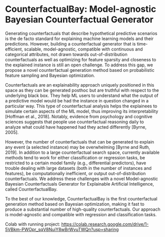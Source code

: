 # CounterfactualBay: Model-agnostic Bayesian Counterfactual Generator

Generating counterfactuals that describe hypothetical predictive scenarios is the de facto standard for explaining machine learning models and their predictions. However, building a counterfactual generator that is time-efficient, scalable, model-agnostic, compatible with continuous and categorical attributes, not drawn towards out-of-distribution counterfactuals as well as optimizing for feature sparsity and closeness to the explained instance is still an open challenge. To address this gap, we propose a novel counterfactual generation method based on probabilistic feature sampling and Bayesian optimization.

Counterfactuals are an explainability approach uniquely positioned in this space as they can be generated posthoc but are truthful with respect to the underlying black box. They help ML users to understand what the output of a predictive model would be had the instance in question changed in a particular way. This type of counterfactual analysis helps the explainees to simulate certain aspects of the ML model, thus improving its interpretability [Hoffman et al., 2018]. Notably, evidence from psychology and cognitive sciences suggests that people use counterfactual reasoning daily to analyze what could have happened had they acted differently [Byrne, 2005].

However, the number of counterfactuals that can be generated to explain any event (a selected instance) may be overwhelming [Byrne and Ruth, 2019]. In addition to a large counterfactual search space, currently available methods tend to work for either classification or regression tasks, be restricted to a certain model family (e.g., differential predictors), have trouble dealing with large datasets (both in the number of instances and features), be computationally inefficient, or output out-of-distribution counterfactuals. We address these challenges with a novel Model-agnostic Bayesian Counterfactuals Generator for Explainable Artificial Intelligence, called CounterfactualBay. 

To the best of our knowledge, CounterfactualBay is the first counterfactual generation method based on Bayesian optimization, making it fast to produce a substantial number of high-quality counterfactuals. Our approach is model-agnostic and compatible with regression and classification tasks.

Colab with running project: https://colab.research.google.com/drive/1-5VBkm-PWOpr_sqV8NuiY8wBrWvuTWQn?usp=sharing
